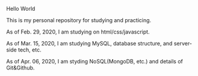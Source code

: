 Hello World

This is my personal repository for studying and practicing.

As of Feb. 29, 2020, I am studying on html/css/javascript.

As of Mar. 15, 2020, I am studying MySQL, database structure, and server-side tech, etc.

As of Apr. 06, 2020, I am styding NoSQL(MongoDB, etc.) and details of Git&Github. 
